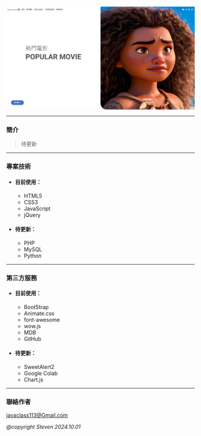 ![首頁預覽](img/README_img/index_preview.jpg "首頁預覽")  

---
### 簡介
> 待更新

---

### 專案技術

- #### 目前使用：
  - HTML5
  - CSS3
  - JavaScript
  - jQuery
  
- #### 待更新：
  - PHP
  - MySQL
  - Python
  
---

### 第三方服務

- #### 目前使用：
  - BootStrap
  - Animate.css
  - font-awesome
  - wow.js
  - MDB
  - GitHub
  
- #### 待更新：
  - SweetAlert2
  - Google Colab
  - Chart.js

---

### 聯絡作者  
javaclass113@Gmail.com

_@copyright Steven 2024.10.01_